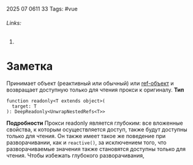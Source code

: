 2025 07 0611 33
Tags: #vue 
###### Links: 
1) 
# Заметка
Принимает объект (реактивный или обычный) или [ref-объект](https://ru.vuejs.org/api/reactivity-core.html#ref) и возвращает доступную только для чтения прокси к оригиналу.
**Тип**
```JS
function readonly<T extends object>(
  target: T
): DeepReadonly<UnwrapNestedRefs<T>>
```
**Подробности**
Прокси readonly является глубоким: все вложенные свойства, к которым осуществляется доступ, также будут доступны только для чтения. Он также имеет такое же поведение при разворачивании, как и `reactive()`, за исключением того, что разворачиваемые значения также становятся доступны только для чтения.
Чтобы избежать глубокого разворачивания, 